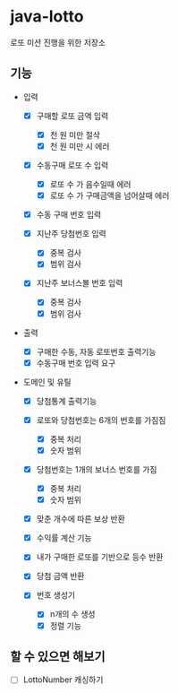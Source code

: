 # java-lotto
로또 미션 진행을 위한 저장소

## 기능
- 입력
    - [X] 구매할 로또 금액 입력
        - [X] 천 원 미만 절삭
        - [x] 천 원 미만 시 에러
    - [x] 수동구매 로또 수 입력
        - [x] 로또 수 가 음수일때 에러
        - [x] 로또 수 가 구매금액을 넘어살때 에러
    - [x] 수동 구매 번호 입력
    
    - [x] 지난주 당첨번호 입력
        - [X] 중복 검사
        - [X] 범위 검사
    - [x] 지난주 보너스볼 번호 입력
        - [X] 중복 검사
        - [X] 범위 검사
    
- 출력
    - [x] 구매한 수동, 자동 로또번호 출력기능
    - [x] 수동구매 번호 입력 요구

- 도메인 및 유틸

    - [x] 당첨통계 출력기능

    - [x] 로또와 당첨번호는 6개의 번호를 가짐짐
        - [x] 중복 처리
        - [x] 숫자 범위 

    - [x] 당첨번호는 1개의 보너스 번호를 가짐
        - [x] 중복 처리
        - [x] 숫자 범위
    - [x] 맞춘 개수에 따른 보상 반환

    - [x] 수익률 계산 기능

    - [x] 내가 구매한 로또를 기반으로 등수 반환
    - [x] 당첨 금액 반환

    - [X] 번호 생성기
        - [X] n개의 수 생성
        - [X] 정렬 기능

## 할 수 있으면 해보기

- [ ] LottoNumber 캐싱하기


